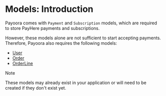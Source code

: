# Models: Introduction

Payoora comes with `Payment` and `Subscription` models, which are required to store PayHere payments and subscriptions.

However, these models alone are not sufficient to start accepting payments. Therefore, Payoora also requires the following models:

- [User](user-model.md)
- [Order](order-model.md)
- [OrderLine](order-line-model.md)

> [!NOTE]
> These models may already exist in your application or will need to be created if they don't exist yet.
